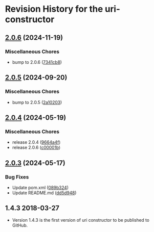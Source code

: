 # Revision History for the uri-constructor

## [2.0.6](https://github.com/dvsa/vol-uri-constructor/compare/v2.0.5...v2.0.6) (2024-11-19)


### Miscellaneous Chores

* bump to 2.0.6 ([7341cb8](https://github.com/dvsa/vol-uri-constructor/commit/7341cb8fd38545d468f8cc289496de275165e495))

## [2.0.5](https://github.com/dvsa/vol-uri-constructor/compare/v2.0.4...v2.0.5) (2024-09-20)


### Miscellaneous Chores

* bump to 2.0.5 ([2a10203](https://github.com/dvsa/vol-uri-constructor/commit/2a10203e94d03567bf587cf126c9904b2d7d105f))

## [2.0.4](https://github.com/dvsa/vol-uri-constructor/compare/v2.0.3...v2.0.4) (2024-05-19)


### Miscellaneous Chores

* release 2.0.4 ([9664a4f](https://github.com/dvsa/vol-uri-constructor/commit/9664a4fd311016adef968dec415fb0b880a7936e))
* release 2.0.6 ([c00001b](https://github.com/dvsa/vol-uri-constructor/commit/c00001b784f93e8e76efa39992b86e00d4f7435f))

## [2.0.3](https://github.com/dvsa/vol-uri-constructor/compare/2.0.2...v2.0.3) (2024-05-17)


### Bug Fixes

* Update pom.xml ([089b324](https://github.com/dvsa/vol-uri-constructor/commit/089b32490756742e000207748da5d995cb02d464))
* Update README.md ([dd5d948](https://github.com/dvsa/vol-uri-constructor/commit/dd5d948d636d5cc4cf7c3d35694e528000008a3b))

## 1.4.3 2018-03-27
* Version 1.4.3 is the first version of uri constructor to be published to GitHub.
